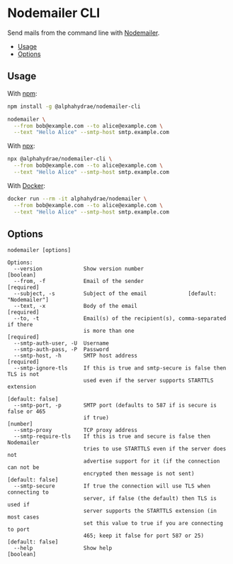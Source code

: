 # Nodemailer CLI

Send mails from the command line with [Nodemailer][nodemailer].

<!-- START doctoc generated TOC please keep comment here to allow auto update -->
<!-- DON'T EDIT THIS SECTION, INSTEAD RE-RUN doctoc TO UPDATE -->


- [Usage](#usage)
- [Options](#options)

<!-- END doctoc generated TOC please keep comment here to allow auto update -->



## Usage

With [npm][npm]:

```bash
npm install -g @alphahydrae/nodemailer-cli

nodemailer \
  --from bob@example.com --to alice@example.com \
  --text "Hello Alice" --smtp-host smtp.example.com
```

With [npx][npx]:

```bash
npx @alphahydrae/nodemailer-cli \
  --from bob@example.com --to alice@example.com \
  --text "Hello Alice" --smtp-host smtp.example.com
```

With [Docker][docker]:

```bash
docker run --rm -it alphahydrae/nodemailer \
  --from bob@example.com --to alice@example.com \
  --text "Hello Alice" --smtp-host smtp.example.com
```



## Options

```
nodemailer [options]

Options:
  --version             Show version number                            [boolean]
  --from, -f            Email of the sender                           [required]
  --subject, -s         Subject of the email             [default: "Nodemailer"]
  --text, -x            Body of the email                             [required]
  --to, -t              Email(s) of the recipient(s), comma-separated if there
                        is more than one                              [required]
  --smtp-auth-user, -U  Username
  --smtp-auth-pass, -P  Password
  --smtp-host, -h       SMTP host address                             [required]
  --smtp-ignore-tls     If this is true and smtp-secure is false then TLS is not
                        used even if the server supports STARTTLS extension
                                                                [default: false]
  --smtp-port, -p       SMTP port (defaults to 587 if is secure is false or 465
                        if true)                                        [number]
  --smtp-proxy          TCP proxy address
  --smtp-require-tls    If this is true and secure is false then Nodemailer
                        tries to use STARTTLS even if the server does not
                        advertise support for it (if the connection can not be
                        encrypted then message is not sent)     [default: false]
  --smtp-secure         If true the connection will use TLS when connecting to
                        server, if false (the default) then TLS is used if
                        server supports the STARTTLS extension (in most cases
                        set this value to true if you are connecting to port
                        465; keep it false for port 587 or 25)  [default: false]
  --help                Show help                                      [boolean]
```




[docker]: https://www.docker.com
[nodemailer]: https://nodemailer.com
[npm]: https://www.npmjs.com
[npx]: https://www.npmjs.com/package/npx

